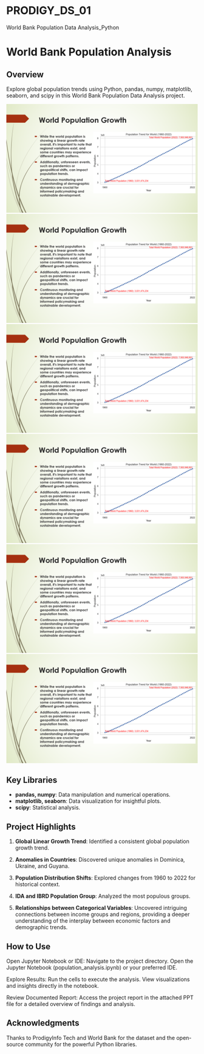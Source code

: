 # PRODIGY_DS_01
World Bank Population Data Analysis_Python

# World Bank Population Analysis

## Overview

Explore global population trends using Python, pandas, numpy, matplotlib, seaborn, and scipy in this World Bank Population Data Analysis project.

![Project Screenshot](https://github.com/JoshiPankaj09/IMAGES/blob/main/Screenshot%202024-03-07%20020132.png?raw=true)
![Project Screenshot](https://github.com/JoshiPankaj09/IMAGES/blob/main/Screenshot%202024-03-07%20020132.png?raw=true)
![Project Screenshot](https://github.com/JoshiPankaj09/IMAGES/blob/main/Screenshot%202024-03-07%20020132.png?raw=true)
![Project Screenshot](https://github.com/JoshiPankaj09/IMAGES/blob/main/Screenshot%202024-03-07%20020132.png?raw=true)
![Project Screenshot](https://github.com/JoshiPankaj09/IMAGES/blob/main/Screenshot%202024-03-07%20020132.png?raw=true)
![Project Screenshot](https://github.com/JoshiPankaj09/IMAGES/blob/main/Screenshot%202024-03-07%20020132.png?raw=true)

## Key Libraries

- **pandas, numpy**: Data manipulation and numerical operations.
- **matplotlib, seaborn**: Data visualization for insightful plots.
- **scipy**: Statistical analysis.

## Project Highlights

1. **Global Linear Growth Trend**: Identified a consistent global population growth trend.

2. **Anomalies in Countries**: Discovered unique anomalies in Dominica, Ukraine, and Guyana.

3. **Population Distribution Shifts**: Explored changes from 1960 to 2022 for historical context.

4. **IDA and IBRD Population Group**: Analyzed the most populous groups.

5. **Relationships between Categorical Variables**: Uncovered intriguing connections between income groups and regions, providing a deeper understanding of the interplay between economic factors and demographic trends.

## How to Use

  Open Jupyter Notebook or IDE: Navigate to the project directory. Open the Jupyter Notebook (population_analysis.ipynb) or your preferred IDE.

  Explore Results: Run the cells to execute the analysis. View visualizations and insights directly in the notebook.

  Review Documented Report: Access the project report in the attached PPT file for a detailed overview of findings and analysis.
        
## Acknowledgments

Thanks to ProdigyInfo Tech and World Bank for the dataset and the open-source community for the powerful Python libraries.
